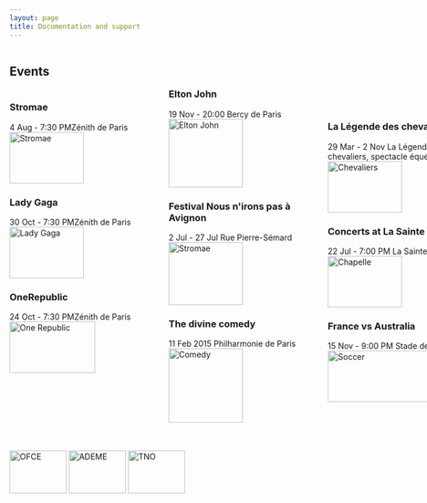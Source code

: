 ```yaml
---
layout: page
title: Documentation and support
---
```


<section>
<div id="container" style="width:500px">

<div id="menu" style="width:823px;float:left;">
<body>
<style>
.newspaper {
    -webkit-columns: 150px 3; 
    columns: 150px 3;
h2 { text-align: left }
p { text-align: left }
</style> 
<h2>Events</h2>
<div class="newspaper">
<h3>Stromae</h3>
4 Aug - 7:30 PMZénith de Paris<br>
<img border="0" src="/images/stromaetwo.jpg" alt="Stromae" width="130" height="90">
<h3>Lady Gaga</h3>
30 Oct - 7:30 PMZénith de Paris<br>
<img border="0" src="/images/ladygaga.jpg" alt="Lady Gaga" width="130" height="90">
<h3>OneRepublic</h3>
24 Oct - 7:30 PMZénith de Paris<br>
<img border="0" src="/images/onerep.jpg" alt="One Republic" width="150" height="90"><br><br><br><br><br><br><br><br><br>
<h3>Elton John</h3>
19 Nov - 20:00 Bercy de Paris<br>
<img border="0" src="/images/elton.jpg" alt="Elton John" width="130" height="120">

<h3>Festival Nous n'irons pas à Avignon</h3>
2 Jul - 27 Jul Rue Pierre-Sémard
<br>
<img border="0" src="/images/show.jpg" alt="Stromae" width="130" height="110">
<h3>The divine comedy</h3>
11 Feb 2015 Philharmonie de Paris
<br>
<img border="0" src="/images/comedy.jpg" alt="Comedy" width="130" height="130"><br><br><br><br>
<h3>La Légende des chevaliers</h3>
29 Mar - 2 Nov
La Légende des chevaliers, spectacle équestre<br>
<img border="0" src="/images/chevaliers.jpg" alt="Chevaliers" width="130" height="90">
<h3>Concerts at La Sainte Chapelle</h3>
22 Jul - 7:00 PM
La Sainte-Chapelle<br>
<img border="0" src="/images/chapelle.jpg" alt="Chapelle" width="130" height="90">
<h3>France vs Australia</h3>
15 Nov - 9:00 PM
Stade de France<br>
<img border="0" src="/images/soccer.jpg" alt="Soccer" width="190" height="90">
</p>
</div>
</body>
</div>
</section>

<img src="http://www.senat.fr/rap/r02-343/r02-34322.gif" alt="OFCE" width="100" height="75">
<img src="http://controverses.sciences-po.fr/cours/biocarburant/images/images%20contenu/Logo-de-lADEME.jpg"alt="ADEME" width="100" height="75">
<img src="http://www.bimladder.nl/wp-content/uploads/2011/10/TNOinnovationforlife.jpg"alt="TNO" width="100" height="75">
</p>
